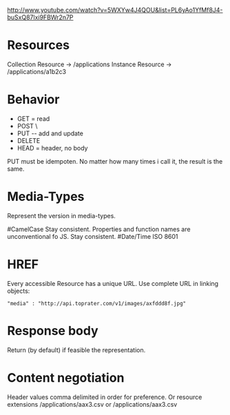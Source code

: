 http://www.youtube.com/watch?v=5WXYw4J4QOU&list=PL6yAo1YfMf8J4-buSxQ87lxi9FBWr2n7P

# Resources
Collection Resource -> /applications
Instance Resource   -> /applications/a1b2c3
# Behavior
 - GET = read
 - POST \
 - PUT -- add and update
 - DELETE
 - HEAD = header, no body

PUT must be idempoten. No matter how many times i call it, the result
is the same.
# Media-Types
Represent the version in media-types.

#CamelCase
Stay consistent. Properties and function names are unconventional fo
JS. Stay consistent.
#Date/Time
ISO 8601
# HREF
Every accessible Resource has a unique URL. Use complete URL in
linking objects:
```
"media" : "http://api.toprater.com/v1/images/axfddd8f.jpg"
```
# Response body
Return (by default) if feasible the representation.

# Content negotiation
Header values comma delimited in order for preference. Or resource
extensions /applications/aax3.csv or /applications/aax3.csv
